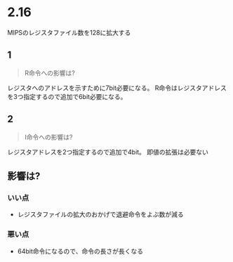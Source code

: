 # 2.16

MIPSのレジスタファイル数を128に拡大する

## 1

> R命令への影響は?

レジスタへのアドレスを示すために7bit必要になる。 R命令はレジスタアドレスを3つ指定するので追加で6bit必要になる。

## 2

> I命令への影響は?

レジスタアドレスを2つ指定するので追加で4bit。 即値の拡張は必要ない

## 影響は?

### いい点

- レジスタファイルの拡大のおかげで退避命令をよぶ数が減る

### 悪い点

- 64bit命令になるので、命令の長さが長くなる
